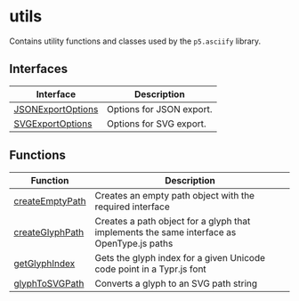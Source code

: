 # utils

Contains utility functions and classes used by the `p5.asciify` library.

## Interfaces

| Interface                                            | Description              |
| ---------------------------------------------------- | ------------------------ |
| [JSONExportOptions](interfaces/JSONExportOptions.md) | Options for JSON export. |
| [SVGExportOptions](interfaces/SVGExportOptions.md)   | Options for SVG export.  |

## Functions

| Function                                        | Description                                                                               |
| ----------------------------------------------- | ----------------------------------------------------------------------------------------- |
| [createEmptyPath](functions/createEmptyPath.md) | Creates an empty path object with the required interface                                  |
| [createGlyphPath](functions/createGlyphPath.md) | Creates a path object for a glyph that implements the same interface as OpenType.js paths |
| [getGlyphIndex](functions/getGlyphIndex.md)     | Gets the glyph index for a given Unicode code point in a Typr.js font                     |
| [glyphToSVGPath](functions/glyphToSVGPath.md)   | Converts a glyph to an SVG path string                                                    |
